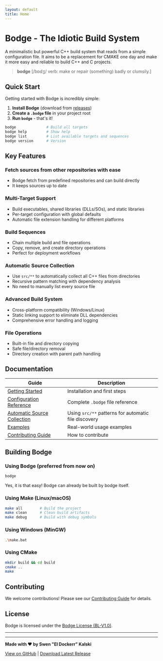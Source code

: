 ```yaml
---
layout: default
title: Home
---
```


# Bodge - The Idiotic Build System

A minimalistic but powerful C++ build system that reads from a simple configuration file. It aims to be a replacement for CMAKE one day and make it more easy and reliable to build C++ and C projects.

> **bodge** [/bɒdʒ/ verb: make or repair (something) badly or clumsily.]

## Quick Start

Getting started with Bodge is incredibly simple:

1. **Install Bodge** (download from [releases](https://github.com/el-dockerr/bodge/releases))
2. **Create a `.bodge` file** in your project root
3. **Run `bodge`** - that's it!

```bash
bodge              # Build all targets
bodge help         # Show help
bodge list         # List available targets and sequences
bodge version      # Version
```

## Key Features

### Fetch sources from other repositories with ease
- Bodge fetch from predefined repositories and can build directly
- It keeps sources up to date

### Multi-Target Support
- Build executables, shared libraries (DLLs/SOs), and static libraries
- Per-target configuration with global defaults
- Automatic file extension handling for different platforms

### Build Sequences
- Chain multiple build and file operations
- Copy, remove, and create directory operations
- Perfect for deployment workflows

### Automatic Source Collection
- Use `src/**` to automatically collect all C++ files from directories
- Recursive pattern matching with dependency analysis
- No need to manually list every source file

### Advanced Build System
- Cross-platform compatibility (Windows/Linux)
- Static linking support to eliminate DLL dependencies
- Comprehensive error handling and logging

### File Operations
- Built-in file and directory copying
- Safe file/directory removal
- Directory creation with parent path handling

## Documentation

| Guide | Description |
|-------|-------------|
| [Getting Started](getting-started) | Installation and first steps |
| [Configuration Reference](configuration) | Complete `.bodge` file reference |  
| [Automatic Source Collection](automatic-source-collection) | Using `src/**` patterns for automatic file discovery |
| [Examples](examples) | Real-world usage examples |
| [Contributing Guide](contributing) | How to contribute |

## Building Bodge

### Using Bodge (preferred from now on)
```bash
bodge
```
Yes, it is that easy! Bodge can already be built by bodge itself.

### Using Make (Linux/macOS)
```bash
make all        # Build the project
make clean      # Clean build artifacts
make debug      # Build with debug symbols
```

### Using Windows (MinGW)
```bash
.\make.bat
```

### Using CMake
```bash
mkdir build && cd build
cmake ..
make
```

## Contributing

We welcome contributions! Please see our [Contributing Guide](contributing.html) for details.

## License

Bodge is licensed under the [Bodge License (BL-V1.0)](https://github.com/el-dockerr/bodge/blob/main/license.txt).

---

---

**Made with ❤️ by Swen "El Dockerr" Kalski**

[View on GitHub](https://github.com/el-dockerr/bodge) | [Download Latest Release](https://github.com/el-dockerr/bodge/releases)